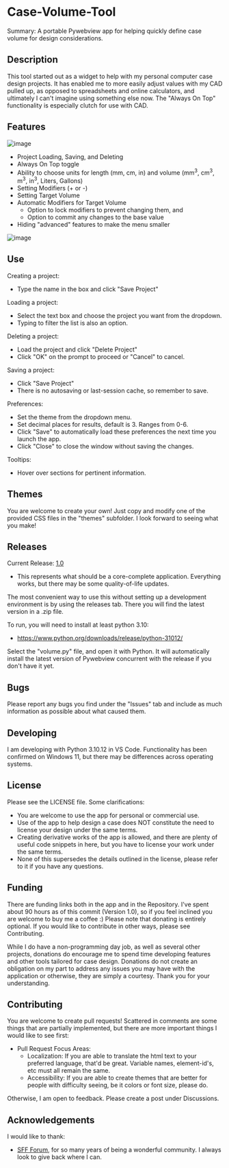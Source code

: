 # Case-Volume-Tool
Summary:
A portable Pywebview app for helping quickly define case volume for design considerations. 

## Description
This tool started out as a widget to help with my personal computer case design projects. It has enabled me to more easily adjust values with my CAD pulled up, as opposed to spreadsheets and online calculators, and ultimately I can't imagine using something else now. The "Always On Top" functionality is especially clutch for use with CAD. 

## Features
![image](https://github.com/idleDevel/Case-Volume-Tool/assets/20792330/af3a59c5-3748-42b5-bdab-3841691b30fa)

- Project Loading, Saving, and Deleting
- Always On Top toggle
- Ability to choose units for length (mm, cm, in) and volume (mm<sup>3</sup>, cm<sup>3</sup>, m<sup>3</sup>, in<sup>3</sup>, Liters, Gallons)
- Setting Modifiers (+ or -)
- Setting Target Volume
- Automatic Modifiers for Target Volume
  - Option to lock modifiers to prevent changing them, and
  - Option to commit any changes to the base value
-  Hiding "advanced" features to make the menu smaller 

![image](https://github.com/idleDevel/Case-Volume-Tool/assets/20792330/7162b8f3-ab2a-45aa-a188-470e3bd68fea)


## Use
Creating a project:
- Type the name in the box and click "Save Project"

Loading a project:
- Select the text box and choose the project you want from the dropdown.
- Typing to filter the list is also an option.

Deleting a project:
- Load the project and click "Delete Project"
- Click "OK" on the prompt to proceed or "Cancel" to cancel.

Saving a project:
- Click "Save Project"
- There is no autosaving or last-session cache, so remember to save.

Preferences:
- Set the theme from the dropdown menu.
- Set decimal places for results, default is 3. Ranges from 0-6.
- Click "Save" to automatically load these preferences the next time you launch the app.
- Click "Close" to close the window without saving the changes.

Tooltips:
- Hover over sections for pertinent information.

## Themes
You are welcome to create your own! Just copy and modify one of the provided CSS files in the "themes" subfolder. I look forward to seeing what you make!

## Releases
Current Release: [1.0]([https://github.com/idleDevel/Case-Volume-Tool/releases/tag/v1.0](https://github.com/idleDevel/Case-Volume-Tool/releases/tag/v1.0.0))
- This represents what should be a core-complete application. Everything works, but there may be some quality-of-life updates. 

The most convenient way to use this without setting up a development environment is by using the releases tab. There you will find the latest version in a .zip file. 

To run, you will need to install at least python 3.10:
- https://www.python.org/downloads/release/python-31012/

Select the "volume.py" file, and open it with Python. It will automatically install the latest version of Pywebview concurrent with the release if you don't have it yet.

## Bugs
Please report any bugs you find under the "Issues" tab and include as much information as possible about what caused them.

## Developing 
I am developing with Python 3.10.12 in VS Code. Functionality has been confirmed on Windows 11, but there may be differences across operating systems.

## License
Please see the LICENSE file. 
Some clarifications:
- You are welcome to use the app for personal or commercial use.
- Use of the app to help design a case does NOT constitute the need to license your design under the same terms.
- Creating derivative works of the app is allowed, and there are plenty of useful code snippets in here, but you have to license your work under the same terms.
- None of this supersedes the details outlined in the license, please refer to it if you have any questions.
## Funding
There are funding links both in the app and in the Repository. I've spent about 90 hours as of this commit (Version 1.0), so if you feel inclined you are welcome to buy me a coffee :) Please note that donating is entirely optional. If you would like to contribute in other ways, please see Contributing.

While I do have a non-programming day job, as well as several other projects, donations do encourage me to spend time developing features and other tools tailored for case design. Donations do not create an obligation on my part to address any issues you may have with the application or otherwise, they are simply a courtesy. Thank you for your understanding.

## Contributing
You are welcome to create pull requests! Scattered in comments are some things that are partially implemented, but there are more important things I would like to see first:
- Pull Request Focus Areas:
  - Localization: If you are able to translate the html text to your preferred language, that'd be great. Variable names, element-id's, etc must all remain the same.
  - Accessibility: If you are able to create themes that are better for people with difficulty seeing, be it colors or font size, please do.

Otherwise, I am open to feedback. Please create a post under Discussions. 

## Acknowledgements
I would like to thank:
- [SFF Forum](https://smallformfactor.net/), for so many years of being a wonderful community. I always look to give back where I can. 

